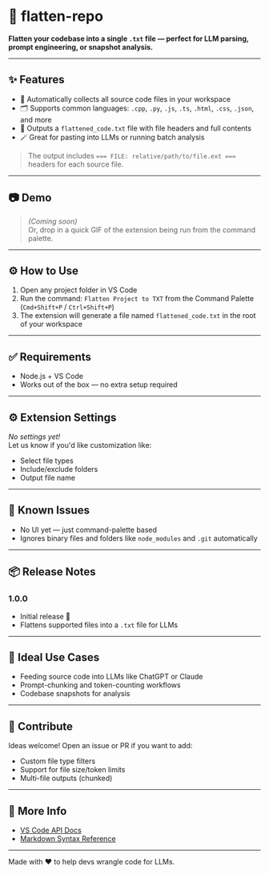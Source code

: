 
# 📄 flatten-repo

**Flatten your codebase into a single `.txt` file — perfect for LLM parsing, prompt engineering, or snapshot analysis.**

---

## ✨ Features

- 🧠 Automatically collects all source code files in your workspace
- 🗂️ Supports common languages: `.cpp`, `.py`, `.js`, `.ts`, `.html`, `.css`, `.json`, and more
- 📄 Outputs a `flattened_code.txt` file with file headers and full contents
- 🪄 Great for pasting into LLMs or running batch analysis

> The output includes `=== FILE: relative/path/to/file.ext ===` headers for each source file.

---

## 📷 Demo

> _(Coming soon)_  
> Or, drop in a quick GIF of the extension being run from the command palette.

---

## ⚙️ How to Use

1. Open any project folder in VS Code
2. Run the command: `Flatten Project to TXT` from the Command Palette (`Cmd+Shift+P` / `Ctrl+Shift+P`)
3. The extension will generate a file named `flattened_code.txt` in the root of your workspace

---

## ✅ Requirements

- Node.js + VS Code
- Works out of the box — no extra setup required

---

## ⚙️ Extension Settings

_No settings yet!_  
Let us know if you'd like customization like:
- Select file types
- Include/exclude folders
- Output file name

---

## 🐞 Known Issues

- No UI yet — just command-palette based
- Ignores binary files and folders like `node_modules` and `.git` automatically

---

## 📦 Release Notes

### 1.0.0
- Initial release 🎉  
- Flattens supported files into a `.txt` file for LLMs

---

## 🤖 Ideal Use Cases

- Feeding source code into LLMs like ChatGPT or Claude
- Prompt-chunking and token-counting workflows
- Codebase snapshots for analysis

---

## 🧪 Contribute

Ideas welcome! Open an issue or PR if you want to add:
- Custom file type filters
- Support for file size/token limits
- Multi-file outputs (chunked)

---

## 🔗 More Info

- [VS Code API Docs](https://code.visualstudio.com/api)
- [Markdown Syntax Reference](https://www.markdownguide.org/basic-syntax/)

---

Made with ❤️ to help devs wrangle code for LLMs.